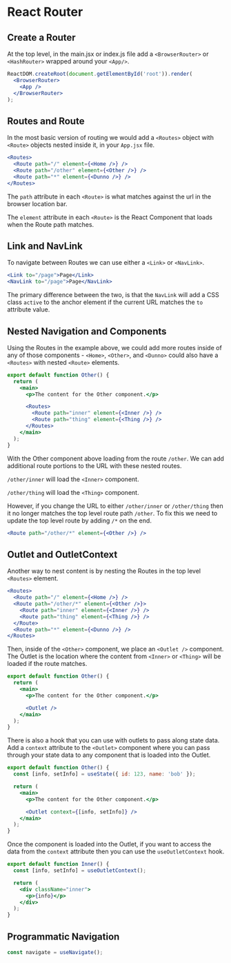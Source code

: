 # React Router

## Create a Router

At the top level, in the main.jsx or index.js file add a `<BrowserRouter>` or `<HashRouter>` wrapped around your `<App/>`.

```jsx
ReactDOM.createRoot(document.getElementById('root')).render(
  <BrowserRouter>
    <App />
  </BrowserRouter>
);
```

## Routes and Route

In the most basic version of routing we would add a `<Routes>` object with `<Route>` objects nested inside it, in your `App.jsx` file.

```jsx
<Routes>
  <Route path="/" element={<Home />} />
  <Route path="/other" element={<Other />} />
  <Route path="*" element={<Dunno />} />
</Routes>
```

The `path` attribute in each `<Route>` is what matches against the url in the browser location bar.

The `element` attribute in each `<Route>` is the React Component that loads when the Route path matches.

## Link and NavLink

To navigate between Routes we can use either a `<Link>` or `<NavLink>`.

```jsx
<Link to="/page">Page</Link>
<NavLink to="/page">Page</NavLink>
```

The primary difference between the two, is that the `NavLink` will add a CSS class `active` to the anchor element if the current URL matches the `to` attribute value.

## Nested Navigation and Components

Using the Routes in the example above, we could add more routes inside of any of those components - `<Home>`, `<Other>`, and `<Dunno>` could also have a `<Routes>` with nested `<Route>` elements.

```jsx
export default function Other() {
  return (
    <main>
      <p>The content for the Other component.</p>

      <Routes>
        <Route path="inner" element={<Inner />} />
        <Route path="thing" element={<Thing />} />
      </Routes>
    </main>
  );
}
```

With the Other component above loading from the route `/other`. We can add additional route portions to the URL with these nested routes.

`/other/inner` will load the `<Inner>` component.

`/other/thing` will load the `<Thing>` component.

However, if you change the URL to either `/other/inner` or `/other/thing` then it no longer matches the top level route path `/other`. To fix this we need to update the top level route by adding `/*`
on the end.

```jsx
<Route path="/other/*" element={<Other />} />
```

## Outlet and OutletContext

Another way to nest content is by nesting the Routes in the top level `<Routes>` element.

```jsx
<Routes>
  <Route path="/" element={<Home />} />
  <Route path="/other/*" element={<Other />}>
    <Route path="inner" element={<Inner />} />
    <Route path="thing" element={<Thing />} />
  </Route>
  <Route path="*" element={<Dunno />} />
</Routes>
```

Then, inside of the `<Other>` component, we place an `<Outlet />` component. The Outlet is the location where the content from `<Inner>` or `<Thing>` will be loaded if the route matches.

```jsx
export default function Other() {
  return (
    <main>
      <p>The content for the Other component.</p>

      <Outlet />
    </main>
  );
}
```

There is also a hook that you can use with outlets to pass along state data. Add a `context` attribute to the `<Outlet>` component where you can pass through your state data to any component that is
loaded into the Outlet.

```jsx
export default function Other() {
  const [info, setInfo] = useState({ id: 123, name: 'bob' });

  return (
    <main>
      <p>The content for the Other component.</p>

      <Outlet context={[info, setInfo]} />
    </main>
  );
}
```

Once the component is loaded into the Outlet, if you want to access the data from the `context` attribute then you can use the `useOutletContext` hook.

```jsx
export default function Inner() {
  const [info, setInfo] = useOutletContext();

  return (
    <div className="inner">
      <p>{info}</p>
    </div>
  );
}
```

## Programmatic Navigation

```jsx
const navigate = useNavigate();
```
